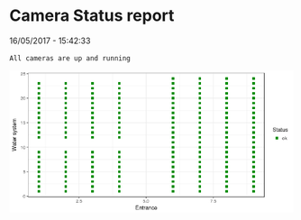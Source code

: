 Camera Status report
================
16/05/2017 - 15:42:33

    All cameras are up and running

![](camreport_files/figure-markdown_github/unnamed-chunk-2-1.png)
